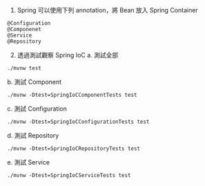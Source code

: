 1.  Spring 可以使用下列 annotation，將 Bean 放入 Spring Container
```
@Configuration
@Componenet
@Service
@Repository   
```
2. 透過測試觀察 Spring IoC
a. 測試全部
```Gherkin=
./mvnw test
```
b. 測試 Component
```Gherkin=
./mvnw -Dtest=SpringIoCComponentTests test
```
c. 測試 Configuration
```Gherkin=
./mvnw -Dtest=SpringIoCConfigurationTests test
```
d. 測試 Repository
```Gherkin=
./mvnw -Dtest=SpringIoCRepositoryTests test
```
e. 測試 Service
```Gherkin=
./mvnw -Dtest=SpringIoCServiceTests test
```

